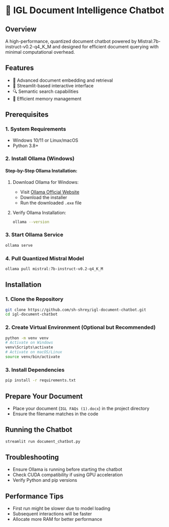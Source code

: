 # 🚀 IGL Document Intelligence Chatbot

## Overview
A high-performance, quantized document chatbot powered by Mistral:7b-instruct-v0.2-q4_K_M and designed for efficient document querying with minimal computational overhead.

## Features
- 📄 Advanced document embedding and retrieval
- 💬 Streamlit-based interactive interface
- 🔍 Semantic search capabilities
- 💾 Efficient memory management

## Prerequisites

### 1. System Requirements
- Windows 10/11 or Linux/macOS
- Python 3.8+

### 2. Install Ollama (Windows)

#### Step-by-Step Ollama Installation:
1. Download Ollama for Windows:
   - Visit [Ollama Official Website](https://ollama.com/download/windows)
   - Download the installer
   - Run the downloaded `.exe` file

2. Verify Ollama Installation:
   ```bash
   ollama --version
   ```

### 3. Start Ollama Service
```bash
ollama serve
```

### 4. Pull Quantized Mistral Model
```bash
ollama pull mistral:7b-instruct-v0.2-q4_K_M
```

## Installation

### 1. Clone the Repository
```bash
git clone https://github.com/sh-shrey/igl-document-chatbot.git
cd igl-document-chatbot
```

### 2. Create Virtual Environment (Optional but Recommended)
```bash
python -m venv venv
# Activate on Windows
venv\Scripts\activate
# Activate on macOS/Linux
source venv/bin/activate
```

### 3. Install Dependencies
```bash
pip install -r requirements.txt
```

## Prepare Your Document
- Place your document (`IGL FAQs (1).docx`) in the project directory
- Ensure the filename matches in the code

## Running the Chatbot
```bash
streamlit run document_chatbot.py
```

## Troubleshooting
- Ensure Ollama is running before starting the chatbot
- Check CUDA compatibility if using GPU acceleration
- Verify Python and pip versions

## Performance Tips
- First run might be slower due to model loading
- Subsequent interactions will be faster
- Allocate more RAM for better performance

